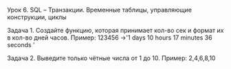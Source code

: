 Урок 6. SQL – Транзакции. Временные таблицы, управляющие конструкции, циклы

Задача 1. Создайте функцию, которая принимает кол-во сек и формат их в кол-во дней часов.
          Пример: 123456 ->'1 days 10 hours 17 minutes 36 seconds '

Задача 2. Выведите только чётные числа от 1 до 10. Пример: 2,4,6,8,10
